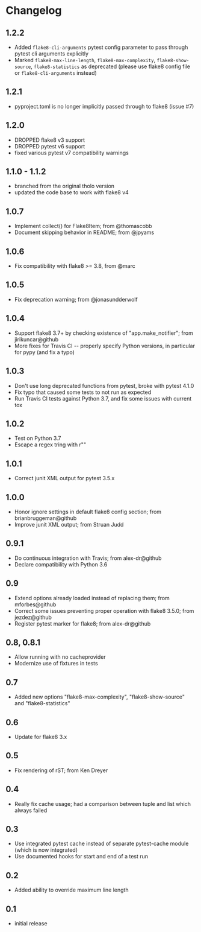 # Changelog

## 1.2.2
- Added `flake8-cli-arguments` pytest config parameter to pass through pytest cli arguments explicitly
- Marked `flake8-max-line-length`, `flake8-max-complexity`, `flake8-show-source`, `flake8-statistics`
    as deprecated (please use flake8 config file or `flake8-cli-arguments` instead)

## 1.2.1
- pyproject.toml is no longer implicitly passed through to flake8 (issue #7)

## 1.2.0
- DROPPED flake8 v3 support
- DROPPED pytest v6 support
- fixed various pytest v7 compatibility warnings

## 1.1.0 - 1.1.2
- branched from the original tholo version
- updated the code base to work with flake8 v4

## 1.0.7

- Implement collect() for Flake8Item; from @thomascobb
- Document skipping behavior in README; from @jpyams

## 1.0.6

- Fix compatibility with flake8 >= 3.8, from @marc

## 1.0.5

- Fix deprecation warning; from @jonasundderwolf

## 1.0.4

- Support flake8 3.7+ by checking existence of "app.make_notifier";
  from jirikuncar@github
- More fixes for Travis CI -- properly specify Python versions, in
  particular for pypy (and fix a typo)

## 1.0.3

- Don't use long deprecated functions from pytest, broke with pytest 4.1.0
- Fix typo that caused some tests to not run as expected
- Run Travis CI tests against Python 3.7, and fix some issues with current tox

## 1.0.2

- Test on Python 3.7
- Escape a regex tring with r""

## 1.0.1

- Correct junit XML output for pytest 3.5.x

## 1.0.0

- Honor ignore settings in default flake8 config section; from
  brianbruggeman@github
- Improve junit XML output; from Struan Judd

## 0.9.1

- Do continuous integration with Travis; from alex-dr@github
- Declare compatibility with Python 3.6

## 0.9

- Extend options already loaded instead of replacing them; from
  mforbes@github
- Correct some issues preventing proper operation with flake8 3.5.0;
  from jezdez@github
- Register pytest marker for flake8; from alex-dr@github

## 0.8, 0.8.1

- Allow running with no cacheprovider
- Modernize use of fixtures in tests

## 0.7

- Added new options "flake8-max-complexity", "flake8-show-source"
  and "flake8-statistics"

## 0.6

- Update for flake8 3.x

## 0.5

- Fix rendering of rST; from Ken Dreyer

## 0.4

- Really fix cache usage; had a comparison between tuple and
  list which always failed

## 0.3

- Use integrated pytest cache instead of separate pytest-cache
  module (which is now integrated)
- Use documented hooks for start and end of a test run

## 0.2

- Added ability to override maximum line length

## 0.1

- initial release
